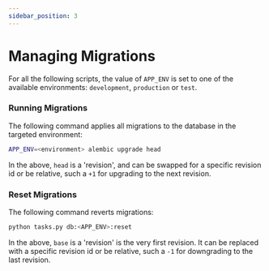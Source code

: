 ```yaml
---
sidebar_position: 3
---
```


# Managing Migrations

For all the following scripts, the value of `APP_ENV` is set to one of the available environments: `development`, `production` or `test`.

### Running Migrations

The following command applies all migrations to the database in the targeted environment:

```bash
APP_ENV=<environment> alembic upgrade head
```

In the above, `head` is a 'revision', and can be swapped for a specific revision id or be relative, such a `+1` for upgrading to the next revision.

### Reset Migrations

The following command reverts migrations:

```bash
python tasks.py db:<APP_ENV>:reset
```

In the above, `base` is a 'revision' is the very first revision. It can be replaced with a specific revision id or be relative, such a `-1` for downgrading to the last revision.
